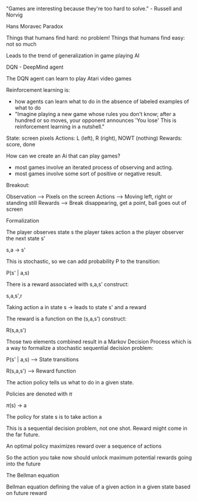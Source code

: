 
"Games are interesting because they're too hard to solve." - Russell and Norvig

Hans Moravec Paradox

Things that humans find hard: no problem!
Things that humans find easy: not so much

Leads to the trend of generalization in game playing AI

DQN - DeepMind agent

The DQN agent can learn to play Atari video games

Reinforcement learning is:
- how agents can learn what to do in the absence of labeled examples of what to do 
- "Imagine playing a new game whose rules you don't know; after a hundred or so moves, your opponent announces 'You lose' This is reinforcement learning in a nutshell."

State: screen pixels
Actions: L (left), R (right), NOWT (nothing)
Rewards: score, done


How can we create an Ai that can play games?
- most games involve an iterated process of observing and acting.
- most games involve some sort of positive or negative result.

Breakout:

Observation --> Pixels on the screen
Actions --> Moving left, right or standing still
Rewards --> Break disappearing, get a point, ball goes out of screen

Formalization

The player observes state s
the player takes action a
the player observer the next state s'

s,a -> s'

This is stochastic, so we can add probability P to the transition:

P(s' | a,s)

There is a reward associated with s,a,s' construct:

s,a,s',r 

Taking action a in state s -> leads to state s' and a reward

The reward is a function on the (s,a,s') construct:

R(s,a,s')

Those two elements combined result in a Markov Decision Process which is a way to formalize a stochastic sequential decision problem:

P(s' | a,s) --> State transitions

R(s,a,s') --> Reward function

The action policy tells us what to do in a given state.

Policies are denoted with $\pi$

$\pi$(s) -> a

The policy for state s is to take action a


This is a sequential decision problem, not one shot. Reward might come in the far future.

An optimal policy maximizes reward over a sequence of actions

So the action you take now should unlock maximum potential rewards going into the future

The Bellman equation 

Bellman equation defining the value of a given action in a given state based on future reward